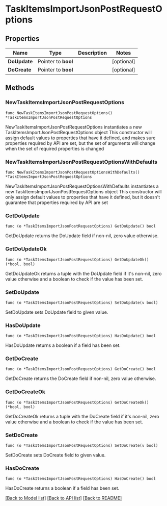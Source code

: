 # TaskItemsImportJsonPostRequestOptions

## Properties

Name | Type | Description | Notes
------------ | ------------- | ------------- | -------------
**DoUpdate** | Pointer to **bool** |  | [optional] 
**DoCreate** | Pointer to **bool** |  | [optional] 

## Methods

### NewTaskItemsImportJsonPostRequestOptions

`func NewTaskItemsImportJsonPostRequestOptions() *TaskItemsImportJsonPostRequestOptions`

NewTaskItemsImportJsonPostRequestOptions instantiates a new TaskItemsImportJsonPostRequestOptions object
This constructor will assign default values to properties that have it defined,
and makes sure properties required by API are set, but the set of arguments
will change when the set of required properties is changed

### NewTaskItemsImportJsonPostRequestOptionsWithDefaults

`func NewTaskItemsImportJsonPostRequestOptionsWithDefaults() *TaskItemsImportJsonPostRequestOptions`

NewTaskItemsImportJsonPostRequestOptionsWithDefaults instantiates a new TaskItemsImportJsonPostRequestOptions object
This constructor will only assign default values to properties that have it defined,
but it doesn't guarantee that properties required by API are set

### GetDoUpdate

`func (o *TaskItemsImportJsonPostRequestOptions) GetDoUpdate() bool`

GetDoUpdate returns the DoUpdate field if non-nil, zero value otherwise.

### GetDoUpdateOk

`func (o *TaskItemsImportJsonPostRequestOptions) GetDoUpdateOk() (*bool, bool)`

GetDoUpdateOk returns a tuple with the DoUpdate field if it's non-nil, zero value otherwise
and a boolean to check if the value has been set.

### SetDoUpdate

`func (o *TaskItemsImportJsonPostRequestOptions) SetDoUpdate(v bool)`

SetDoUpdate sets DoUpdate field to given value.

### HasDoUpdate

`func (o *TaskItemsImportJsonPostRequestOptions) HasDoUpdate() bool`

HasDoUpdate returns a boolean if a field has been set.

### GetDoCreate

`func (o *TaskItemsImportJsonPostRequestOptions) GetDoCreate() bool`

GetDoCreate returns the DoCreate field if non-nil, zero value otherwise.

### GetDoCreateOk

`func (o *TaskItemsImportJsonPostRequestOptions) GetDoCreateOk() (*bool, bool)`

GetDoCreateOk returns a tuple with the DoCreate field if it's non-nil, zero value otherwise
and a boolean to check if the value has been set.

### SetDoCreate

`func (o *TaskItemsImportJsonPostRequestOptions) SetDoCreate(v bool)`

SetDoCreate sets DoCreate field to given value.

### HasDoCreate

`func (o *TaskItemsImportJsonPostRequestOptions) HasDoCreate() bool`

HasDoCreate returns a boolean if a field has been set.


[[Back to Model list]](../README.md#documentation-for-models) [[Back to API list]](../README.md#documentation-for-api-endpoints) [[Back to README]](../README.md)


